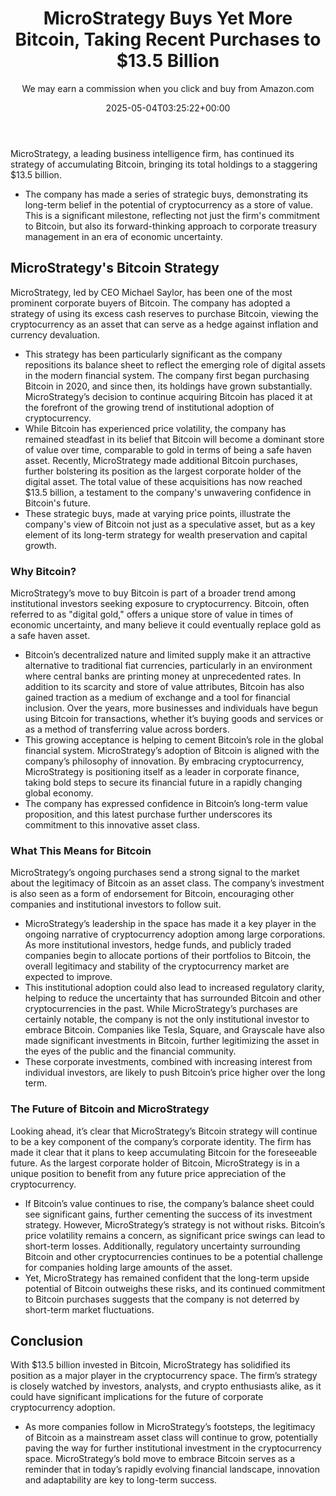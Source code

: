 ﻿---
author: We may earn a commission when you click and buy from Amazon.com
layout: post
title: MicroStrategy Buys Yet More Bitcoin, Taking Recent Purchases to $13.5 Billion
date: '2025-05-04T03:25:22+00:00'
categories:
- Financial
tags: []
slug: /microstrategy-buys-bitcoin-135-billion/
lastmod: 2025-05-07T12:21:28+03:00
---

MicroStrategy, a leading business intelligence firm, has continued its strategy of accumulating Bitcoin, bringing its total holdings to a staggering $13.5 billion.
- The company has made a series of strategic buys, demonstrating its long-term belief in the potential of cryptocurrency as a store of value.
This is a significant milestone, reflecting not just the firm's commitment to Bitcoin, but also its forward-thinking approach to corporate treasury management in an era of economic uncertainty.
## MicroStrategy's Bitcoin Strategy
MicroStrategy, led by CEO Michael Saylor, has been one of the most prominent corporate buyers of Bitcoin. The company has adopted a strategy of using its excess cash reserves to purchase Bitcoin, viewing the cryptocurrency as an asset that can serve as a hedge against inflation and currency devaluation.
- This strategy has been particularly significant as the company repositions its balance sheet to reflect the emerging role of digital assets in the modern financial system.
The company first began purchasing Bitcoin in 2020, and since then, its holdings have grown substantially. MicroStrategy’s decision to continue acquiring Bitcoin has placed it at the forefront of the growing trend of institutional adoption of cryptocurrency.
- While Bitcoin has experienced price volatility, the company has remained steadfast in its belief that Bitcoin will become a dominant store of value over time, comparable to gold in terms of being a safe haven asset.
Recently, MicroStrategy made additional Bitcoin purchases, further bolstering its position as the largest corporate holder of the digital asset. The total value of these acquisitions has now reached $13.5 billion, a testament to the company's unwavering confidence in Bitcoin's future.
- These strategic buys, made at varying price points, illustrate the company's view of Bitcoin not just as a speculative asset, but as a key element of its long-term strategy for wealth preservation and capital growth.
### Why Bitcoin?
MicroStrategy’s move to buy Bitcoin is part of a broader trend among institutional investors seeking exposure to cryptocurrency. Bitcoin, often referred to as "digital gold," offers a unique store of value in times of economic uncertainty, and many believe it could eventually replace gold as a safe haven asset.
- Bitcoin’s decentralized nature and limited supply make it an attractive alternative to traditional fiat currencies, particularly in an environment where central banks are printing money at unprecedented rates.
In addition to its scarcity and store of value attributes, Bitcoin has also gained traction as a medium of exchange and a tool for financial inclusion. Over the years, more businesses and individuals have begun using Bitcoin for transactions, whether it’s buying goods and services or as a method of transferring value across borders.
- This growing acceptance is helping to cement Bitcoin’s role in the global financial system.
MicroStrategy’s adoption of Bitcoin is aligned with the company’s philosophy of innovation. By embracing cryptocurrency, MicroStrategy is positioning itself as a leader in corporate finance, taking bold steps to secure its financial future in a rapidly changing global economy.
- The company has expressed confidence in Bitcoin’s long-term value proposition, and this latest purchase further underscores its commitment to this innovative asset class.
### What This Means for Bitcoin
MicroStrategy’s ongoing purchases send a strong signal to the market about the legitimacy of Bitcoin as an asset class. The company’s investment is also seen as a form of endorsement for Bitcoin, encouraging other companies and institutional investors to follow suit.
- MicroStrategy’s leadership in the space has made it a key player in the ongoing narrative of cryptocurrency adoption among large corporations.
As more institutional investors, hedge funds, and publicly traded companies begin to allocate portions of their portfolios to Bitcoin, the overall legitimacy and stability of the cryptocurrency market are expected to improve.
- This institutional adoption could also lead to increased regulatory clarity, helping to reduce the uncertainty that has surrounded Bitcoin and other cryptocurrencies in the past.
While MicroStrategy’s purchases are certainly notable, the company is not the only institutional investor to embrace Bitcoin. Companies like Tesla, Square, and Grayscale have also made significant investments in Bitcoin, further legitimizing the asset in the eyes of the public and the financial community.
- These corporate investments, combined with increasing interest from individual investors, are likely to push Bitcoin’s price higher over the long term.
### The Future of Bitcoin and MicroStrategy
Looking ahead, it’s clear that MicroStrategy’s Bitcoin strategy will continue to be a key component of the company’s corporate identity. The firm has made it clear that it plans to keep accumulating Bitcoin for the foreseeable future. As the largest corporate holder of Bitcoin, MicroStrategy is in a unique position to benefit from any future price appreciation of the cryptocurrency.
- If Bitcoin’s value continues to rise, the company’s balance sheet could see significant gains, further cementing the success of its investment strategy.
However, MicroStrategy’s strategy is not without risks. Bitcoin’s price volatility remains a concern, as significant price swings can lead to short-term losses. Additionally, regulatory uncertainty surrounding Bitcoin and other cryptocurrencies continues to be a potential challenge for companies holding large amounts of the asset.
- Yet, MicroStrategy has remained confident that the long-term upside potential of Bitcoin outweighs these risks, and its continued commitment to Bitcoin purchases suggests that the company is not deterred by short-term market fluctuations.
## Conclusion
With $13.5 billion invested in Bitcoin, MicroStrategy has solidified its position as a major player in the cryptocurrency space. The firm’s strategy is closely watched by investors, analysts, and crypto enthusiasts alike, as it could have significant implications for the future of corporate cryptocurrency adoption.
- As more companies follow in MicroStrategy’s footsteps, the legitimacy of Bitcoin as a mainstream asset class will continue to grow, potentially paving the way for further institutional investment in the cryptocurrency space.
MicroStrategy’s bold move to embrace Bitcoin serves as a reminder that in today’s rapidly evolving financial landscape, innovation and adaptability are key to long-term success.